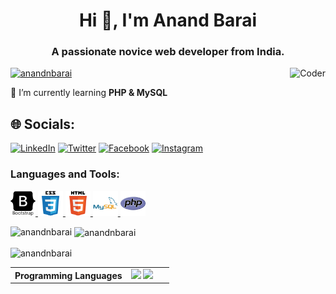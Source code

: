 <h1 align="center">Hi 👋, I'm Anand Barai</h1>
<h3 align="center">A passionate novice web developer from India.</h3>

<img align="right" alt="Coder" src="https://www.digitalsolutionservices.com/img/services/website1.gif">


<p align="left"> <a href="https://twitter.com/anandnbarai" target="blank"><img src="https://img.shields.io/twitter/follow/anandnbarai?logo=twitter&style=for-the-badge" alt="anandnbarai" /></a> </p>

🌱 I’m currently learning **PHP & MySQL**
<br>

## 🌐 Socials:
 [![LinkedIn](https://img.shields.io/badge/LinkedIn-%230077B5.svg?logo=linkedin&logoColor=white)](https://linkedin.com/in/anandnbarai) [![Twitter](https://img.shields.io/badge/Twitter-%231DA1F2.svg?logo=Twitter&logoColor=white)](https://twitter.com/anandnbarai) 
[![Facebook](https://img.shields.io/badge/Facebook-%231877F2.svg?logo=Facebook&logoColor=white)](https://facebook.com/anandnbarai) [![Instagram](https://img.shields.io/badge/Instagram-%23E4405F.svg?logo=Instagram&logoColor=white)](https://instagram.com/barai_anand)


<h3 align="left">Languages and Tools:</h3>
<table style="width:100%">
 <tr>
    <th>Programming Languages</th>
    <td> 
      <img src="https://img.shields.io/badge/-javascript-F0DB4F?style=flat-square&logo=javascript&logoColor=black" />
      <img src="https://img.shields.io/badge/-php-474A8A?style=flat-square&logo=php&logoColor=white" />     
   </td>

<p align="left"> <a href="https://getbootstrap.com" target="_blank" rel="noreferrer"> <img src="https://raw.githubusercontent.com/devicons/devicon/master/icons/bootstrap/bootstrap-plain-wordmark.svg" alt="bootstrap" width="40" height="40"/> </a> <a href="https://www.w3schools.com/css/" target="_blank" rel="noreferrer"> <img src="https://raw.githubusercontent.com/devicons/devicon/master/icons/css3/css3-original-wordmark.svg" alt="css3" width="40" height="40"/> </a> <a href="https://www.w3.org/html/" target="_blank" rel="noreferrer"> <img src="https://raw.githubusercontent.com/devicons/devicon/master/icons/html5/html5-original-wordmark.svg" alt="html5" width="40" height="40"/> </a> <a href="https://www.mysql.com/" target="_blank" rel="noreferrer"> <img src="https://raw.githubusercontent.com/devicons/devicon/master/icons/mysql/mysql-original-wordmark.svg" alt="mysql" width="40" height="40"/> </a> <a href="https://www.php.net" target="_blank" rel="noreferrer"> <img src="https://raw.githubusercontent.com/devicons/devicon/master/icons/php/php-original.svg" alt="php" width="40" height="40"/> </a> </p>

<p><img align="left" src="https://github-readme-stats.vercel.app/api/top-langs?username=anandnbarai&show_icons=true&locale=en&layout=compact" alt="anandnbarai" /></p>

<p>&nbsp;<img align="center" src="https://github-readme-stats.vercel.app/api?username=anandnbarai&show_icons=true&locale=en" alt="anandnbarai" /></p>

<p><img align="center" src="https://github-readme-streak-stats.herokuapp.com/?user=anandnbarai&" alt="anandnbarai" /></p>
